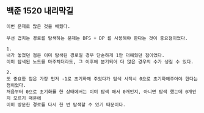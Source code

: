 ## 백준 1520 내리막길

    이번 문제로 많은 것을 배웠다.
    
    우선 겹치는 경로를 탐색하는 문제는 DFS + DP 를 사용해야 한다는 것이 중요점이었다.

    1.
    내가 놓쳤던 점은 이미 탐색된 경로일 경우 단순하게 1만 더해줬던 점이었다.
    이미 탐색된 노드를 마주치더라도, 그 이후에 분기되어 더 많은 경우의 수가 생길 수 있다.

    2.
    또 중요한 점은 가장 먼저 -1로 초기화해 주었다가 탐색 시작시 0으로 초기화해주어야 한다는 점이었다.
    처음부터 0으로 초기화를 한 상태에서는 이미 탐색 해서 0개인지, 아니면 탐색 했는데 0개인지 모르기 때문에
    이미 방문한 경로를 다시 한 번 탐색할 수 있기 때문이다.